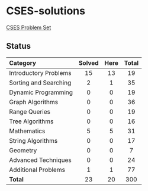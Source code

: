 # CSES-solutions
[CSES Problem Set](https://cses.fi/problemset/list/)


## Status

| Category | Solved | Here | Total |
|:----|:---:|:---:|:---:|
| Introductory Problems |  15 |  13 |  19 |
| Sorting and Searching |   2 |   1 |  35 |
| Dynamic Programming   |   0 |   0 |  19 |
| Graph Algorithms      |   0 |   0 |  36 |
| Range Queries         |   0 |   0 |  19 |
| Tree Algorithms       |   0 |   0 |  16 |
| Mathematics           |   5 |   5 |  31 |
| String Algorithms     |   0 |   0 |  17 |
| Geometry              |   0 |   0 |   7 |
| Advanced Techniques   |   0 |   0 |  24 |
| Additional Problems   |   1 |   1 |  77 |
| **Total**             |  23 |  20 | 300 |
